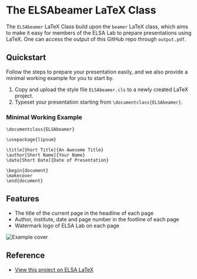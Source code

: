 # The ELSAbeamer LaTeX Class

The `ELSAbeamer` LaTeX Class build upon the `beamer` LaTeX class, which aims to make it easy for members of the ELSA Lab to prepare presentations using LaTeX. One can access the output of this GitHub repo through `output.pdf`.

## Quickstart

Follow the steps to prepare your presentation easily, and we also provide a minimal working example for you to start by.

1. Copy and upload the style file `ELSAbeamer.cls` to a newly created LaTeX project.
2. Typeset your presentation starting from `\documentclass{ELSAbeamer}`.

### Minimal Working Example

```latex=
\documentclass{ELSAbeamer}

\usepackage{lipsum}

\title[Short Title]{An Awesome Title}
\author[Short Name]{Your Name}
\date[Short Date]{Date of Presentation}

\begin{document}
\makecover
\end{document}
```

## Features

- The title of the current page in the headline of each page
- Author, institute, date and page number in the footline of each page
- Watermark logo of ELSA Lab on each page

![Example cover](https://i.imgur.com/CDktRUI.png)

## Reference

- [View this project on ELSA LaTeX](https://elsa-latex.cs.nthu.edu.tw/read/qmwwkmtxbpkt)
